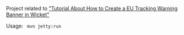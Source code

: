 Project related to ["Tutorial About How to Create a EU Tracking Warning Banner in Wicket"](http://www.devlabs.ninja/article/implement-a-eu-cookie-warning-panel-in-wicket)

Usage:
<code>
mvn jetty:run
</code>
